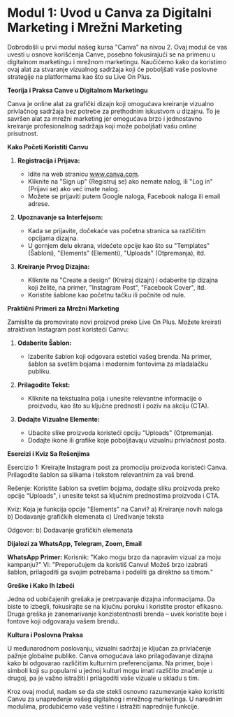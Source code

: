 # **Modul 1: Uvod u Canva za Digitalni Marketing i Mrežni Marketing**

Dobrodošli u prvi modul našeg kursa "Canva" na nivou 2. Ovaj modul će vas uvesti u osnove korišćenja Canve, posebno fokusirajući se na primenu u digitalnom marketingu i mrežnom marketingu. Naučićemo kako da koristimo ovaj alat za stvaranje vizualnog sadržaja koji će poboljšati vaše poslovne strategije na platformama kao što su Live On Plus.

**Teorija i Praksa Canve u Digitalnom Marketingu**

Canva je online alat za grafički dizajn koji omogućava kreiranje vizualno privlačnog sadržaja bez potrebe za prethodnim iskustvom u dizajnu. To je savršen alat za mrežni marketing jer omogućava brzo i jednostavno kreiranje profesionalnog sadržaja koji može poboljšati vašu online prisutnost.

**Kako Početi Koristiti Canvu**

1. **Registracija i Prijava:**
   - Idite na web stranicu www.canva.com.
   - Kliknite na "Sign up" (Registruj se) ako nemate nalog, ili "Log in" (Prijavi se) ako već imate nalog.
   - Možete se prijaviti putem Google naloga, Facebook naloga ili email adrese.

2. **Upoznavanje sa Interfejsom:**
   - Kada se prijavite, dočekaće vas početna stranica sa različitim opcijama dizajna.
   - U gornjem delu ekrana, videćete opcije kao što su "Templates" (Šabloni), "Elements" (Elementi), "Uploads" (Otpremanja), itd.

3. **Kreiranje Prvog Dizajna:**
   - Kliknite na "Create a design" (Kreiraj dizajn) i odaberite tip dizajna koji želite, na primer, "Instagram Post", "Facebook Cover", itd.
   - Koristite šablone kao početnu tačku ili počnite od nule.

**Praktični Primeri za Mrežni Marketing**

Zamislite da promovirate novi proizvod preko Live On Plus. Možete kreirati atraktivan Instagram post koristeći Canvu:

1. **Odaberite Šablon:**
   - Izaberite šablon koji odgovara estetici vašeg brenda. Na primer, šablon sa svetlim bojama i modernim fontovima za mladalačku publiku.

2. **Prilagodite Tekst:**
   - Kliknite na tekstualna polja i unesite relevantne informacije o proizvodu, kao što su ključne prednosti i poziv na akciju (CTA).

3. **Dodajte Vizualne Elemente:**
   - Ubacite slike proizvoda koristeći opciju "Uploads" (Otpremanja).
   - Dodajte ikone ili grafike koje poboljšavaju vizualnu privlačnost posta.

**Esercizi i Kviz Sa Rešenjima**

Esercizio 1: Kreirajte Instagram post za promociju proizvoda koristeći Canva. Prilagodite šablon sa slikama i tekstom relevantnim za vaš brend.

Rešenje: Koristite šablon sa svetlim bojama, dodajte sliku proizvoda preko opcije "Uploads", i unesite tekst sa ključnim prednostima proizvoda i CTA.

Kviz: Koja je funkcija opcije "Elements" na Canvi?
a) Kreiranje novih naloga
b) Dodavanje grafičkih elemenata
c) Uređivanje teksta

Odgovor: b) Dodavanje grafičkih elemenata

**Dijalozi za WhatsApp, Telegram, Zoom, Email**

**WhatsApp Primer:**
Korisnik: "Kako mogu brzo da napravim vizual za moju kampanju?"
Vi: "Preporučujem da koristiš Canvu! Možeš brzo izabrati šablon, prilagoditi ga svojim potrebama i podeliti ga direktno sa timom."

**Greške i Kako Ih Izbeći**

Jedna od uobičajenih grešaka je pretrpavanje dizajna informacijama. Da biste to izbegli, fokusirajte se na ključnu poruku i koristite prostor efikasno. Druga greška je zanemarivanje konzistentnosti brenda – uvek koristite boje i fontove koji odgovaraju vašem brendu.

**Kultura i Poslovna Praksa**

U međunarodnom poslovanju, vizualni sadržaj je ključan za privlačenje pažnje globalne publike. Canva omogućava lako prilagođavanje dizajna kako bi odgovarao različitim kulturnim preferencijama. Na primer, boje i simboli koji su popularni u jednoj kulturi mogu imati različito značenje u drugoj, pa je važno istražiti i prilagoditi vaše vizuale u skladu s tim.

Kroz ovaj modul, nadam se da ste stekli osnovno razumevanje kako koristiti Canvu za unapređenje vašeg digitalnog i mrežnog marketinga. U narednim modulima, produbićemo vaše veštine i istražiti naprednije funkcije.